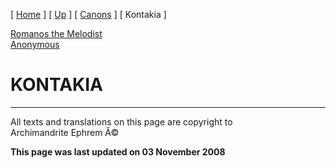\[ [Home](index.md) \] \[ [Up](songsof.md) \] \[ [Canons](canons.md) \]
\[ Kontakia \]

[Romanos the Melodist](romanos.md)\
[Anonymous](AnonKont.md)

KONTAKIA
========

------------------------------------------------------------------------

All texts and translations on this page are copyright to\
Archimandrite Ephrem Â©

**This page was last updated on 03 November 2008**
